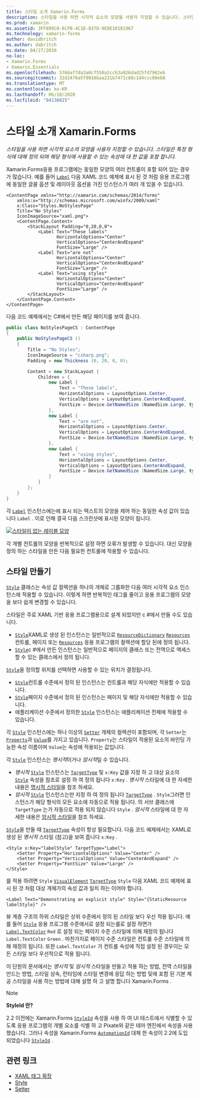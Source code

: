 ```yaml
---
title: 스타일 소개 Xamarin.Forms
description: 스타일을 사용 하면 시각적 요소의 모양을 사용자 지정할 수 있습니다. 스타일은 특정 형식에 대해 정의 되며 해당 형식에 사용할 수 있는 속성에 대 한 값을 포함 합니다.
ms.prod: xamarin
ms.assetid: 3FF899C0-6CFB-4C1D-837D-9E9E10181967
ms.technology: xamarin-forms
author: davidbritch
ms.author: dabritch
ms.date: 04/27/2016
no-loc:
- Xamarin.Forms
- Xamarin.Essentials
ms.openlocfilehash: 5766af7da3a0cf550a2ccb3a926dad25fd7962eb
ms.sourcegitcommit: 32d2476a5f9016baa231b7471c88c1d4ccc08eb8
ms.translationtype: MT
ms.contentlocale: ko-KR
ms.lasthandoff: 06/18/2020
ms.locfileid: "84138825"
---
```

# <a name="introduction-to-xamarinforms-styles"></a>스타일 소개 Xamarin.Forms

_스타일을 사용 하면 시각적 요소의 모양을 사용자 지정할 수 있습니다. 스타일은 특정 형식에 대해 정의 되며 해당 형식에 사용할 수 있는 속성에 대 한 값을 포함 합니다._

Xamarin.Forms응용 프로그램에는 동일한 모양의 여러 컨트롤이 포함 되어 있는 경우가 많습니다. 예를 들어 [`Label`](xref:Xamarin.Forms.Label) 다음 XAML 코드 예제에 표시 된 것 처럼 응용 프로그램에 동일한 글꼴 옵션 및 레이아웃 옵션을 가진 인스턴스가 여러 개 있을 수 있습니다.

```xaml
<ContentPage xmlns="http://xamarin.com/schemas/2014/forms"
    xmlns:x="http://schemas.microsoft.com/winfx/2009/xaml"
    x:Class="Styles.NoStylesPage"
    Title="No Styles"
    IconImageSource="xaml.png">
    <ContentPage.Content>
        <StackLayout Padding="0,20,0,0">
            <Label Text="These labels"
                   HorizontalOptions="Center"
                   VerticalOptions="CenterAndExpand"
                   FontSize="Large" />
            <Label Text="are not"
                   HorizontalOptions="Center"
                   VerticalOptions="CenterAndExpand"
                   FontSize="Large" />
            <Label Text="using styles"
                   HorizontalOptions="Center"
                   VerticalOptions="CenterAndExpand"
                   FontSize="Large" />
        </StackLayout>
    </ContentPage.Content>
</ContentPage>
```

다음 코드 예제에서는 C#에서 만든 해당 페이지를 보여 줍니다.

```csharp
public class NoStylesPageCS : ContentPage
{
    public NoStylesPageCS ()
    {
        Title = "No Styles";
        IconImageSource = "csharp.png";
        Padding = new Thickness (0, 20, 0, 0);

        Content = new StackLayout {
            Children = {
                new Label {
                    Text = "These labels",
                    HorizontalOptions = LayoutOptions.Center,
                    VerticalOptions = LayoutOptions.CenterAndExpand,
                    FontSize = Device.GetNamedSize (NamedSize.Large, typeof(Label))
                },
                new Label {
                    Text = "are not",
                    HorizontalOptions = LayoutOptions.Center,
                    VerticalOptions = LayoutOptions.CenterAndExpand,
                    FontSize = Device.GetNamedSize (NamedSize.Large, typeof(Label))
                },
                new Label {
                    Text = "using styles",
                    HorizontalOptions = LayoutOptions.Center,
                    VerticalOptions = LayoutOptions.CenterAndExpand,
                    FontSize = Device.GetNamedSize (NamedSize.Large, typeof(Label))
                }
            }
        };
    }
}
```

각 [`Label`](xref:Xamarin.Forms.Label) 인스턴스에는에 표시 되는 텍스트의 모양을 제어 하는 동일한 속성 값이 있습니다 `Label` . 이로 인해 결국 다음 스크린샷에 표시된 모양이 됩니다.

[![스타일이 없는 레이블 모양](introduction-images/no-styles.png)](introduction-images/no-styles-large.png#lightbox)

각 개별 컨트롤의 모양을 반복적으로 설정 하면 오류가 발생할 수 있습니다. 대신 모양을 정의 하는 스타일을 만든 다음 필요한 컨트롤에 적용할 수 있습니다.

## <a name="create-a-style"></a>스타일 만들기

[`Style`](xref:Xamarin.Forms.Style) 클래스는 속성 값 컬렉션을 하나의 개체로 그룹화한 다음 여러 시각적 요소 인스턴스에 적용할 수 있습니다. 이렇게 하면 반복적인 태그를 줄이고 응용 프로그램의 모양을 보다 쉽게 변경할 수 있습니다.

스타일은 주로 XAML 기반 응용 프로그램용으로 설계 되었지만 c #에서 만들 수도 있습니다.

- [`Style`](xref:Xamarin.Forms.Style)XAML로 생성 된 인스턴스는 일반적으로 [`ResourceDictionary`](xref:Xamarin.Forms.ResourceDictionary) [`Resources`](xref:Xamarin.Forms.VisualElement.Resources) 컨트롤, 페이지 또는 [`Resources`](xref:Xamarin.Forms.Application.Resources) 응용 프로그램의 컬렉션에 할당 된에 정의 됩니다.
- [`Style`](xref:Xamarin.Forms.Style)c #에서 만든 인스턴스는 일반적으로 페이지의 클래스 또는 전역으로 액세스할 수 있는 클래스에서 정의 됩니다.

[`Style`](xref:Xamarin.Forms.Style)을 정의할 위치를 선택하면 사용할 수 있는 위치가 결정됩니다.

- [`Style`](xref:Xamarin.Forms.Style)컨트롤 수준에서 정의 된 인스턴스는 컨트롤과 해당 자식에만 적용할 수 있습니다.
- [`Style`](xref:Xamarin.Forms.Style)페이지 수준에서 정의 된 인스턴스는 페이지 및 해당 자식에만 적용할 수 있습니다.
- 애플리케이션 수준에서 정의한 [`Style`](xref:Xamarin.Forms.Style) 인스턴스는 애플리케이션 전체에 적용할 수 있습니다.

각 [`Style`](xref:Xamarin.Forms.Style) 인스턴스에는 하나 이상의 [`Setter`](xref:Xamarin.Forms.Setter) 개체의 컬렉션이 포함되며, 각 `Setter`는 [`Property`](xref:Xamarin.Forms.Setter.Property)과 [`Value`](xref:Xamarin.Forms.Setter.Value)를 가지고 있습니다. `Property`는 스타일이 적용된 요소의 바인딩 가능한 속성 이름이며 `Value`는 속성에 적용되는 값입니다.

각 [`Style`](xref:Xamarin.Forms.Style) 인스턴스는 *명시적*이거나 *암시적*일 수 있습니다.

- *명시적* [`Style`](xref:Xamarin.Forms.Style) 인스턴스는 [`TargetType`](xref:Xamarin.Forms.Style.TargetType) 및 `x:Key` 값을 지정 하 고 대상 요소의 [`Style`](xref:Xamarin.Forms.NavigableElement.Style) 속성을 참조로 설정 하 여 정의 됩니다 `x:Key` . *명시적* 스타일에 대 한 자세한 내용은 [명시적 스타일](~/xamarin-forms/user-interface/styles/explicit.md)을 참조 하세요.
- *암시적* [`Style`](xref:Xamarin.Forms.Style) 인스턴스는만 지정 하 여 정의 됩니다 [`TargetType`](xref:Xamarin.Forms.Style.TargetType) . `Style`그러면 인스턴스가 해당 형식의 모든 요소에 자동으로 적용 됩니다. 의 서브 클래스에 `TargetType` 는가 자동으로 적용 되지 않습니다 `Style` . *암시적* 스타일에 대 한 자세한 내용은 [암시적 스타일](~/xamarin-forms/user-interface/styles/implicit.md)을 참조 하세요.

[`Style`](xref:Xamarin.Forms.Style)을 만들 때 [`TargetType`](xref:Xamarin.Forms.Style.TargetType) 속성이 항상 필요합니다. 다음 코드 예제에서는 XAML로 생성 된 *명시적* 스타일 (참고)을 보여 줍니다 `x:Key` .

```xaml
<Style x:Key="labelStyle" TargetType="Label">
    <Setter Property="HorizontalOptions" Value="Center" />
    <Setter Property="VerticalOptions" Value="CenterAndExpand" />
    <Setter Property="FontSize" Value="Large" />
</Style>
```

를 적용 하려면 `Style` [`VisualElement`](xref:Xamarin.Forms.VisualElement) [`TargetType`](xref:Xamarin.Forms.Style.TargetType) `Style` 다음 XAML 코드 예제에 표시 된 것 처럼 대상 개체가의 속성 값과 일치 하는 이어야 합니다.

```xaml
<Label Text="Demonstrating an explicit style" Style="{StaticResource labelStyle}" />
```

뷰 계층 구조의 하위 스타일은 상위 수준에서 정의 된 스타일 보다 우선 적용 됩니다. 예를 들어 [`Style`](xref:Xamarin.Forms.Style) 응용 프로그램 수준에서로 설정 되는를로 설정 하면가 [`Label.TextColor`](xref:Xamarin.Forms.Label.TextColor) `Red` 로 설정 되는 페이지 수준 스타일에 의해 재정의 됩니다 `Label.TextColor` `Green` . 마찬가지로 페이지 수준 스타일은 컨트롤 수준 스타일에 의해 재정의 됩니다. 또한 `Label.TextColor` 가 컨트롤 속성에 직접 설정 된 경우이는 모든 스타일 보다 우선적으로 적용 됩니다.

이 단원의 문서에서는 *명시적* 및 *암시적* 스타일을 만들고 적용 하는 방법, 전역 스타일을 만드는 방법, 스타일 상속, 런타임에 스타일 변경에 응답 하는 방법 및에 포함 된 기본 제공 스타일을 사용 하는 방법에 대해 설명 하 고 설명 합니다 Xamarin.Forms .

> [!NOTE]
> **StyleId 란?**
>
> 2.2 이전에는 Xamarin.Forms [`StyleId`](xref:Xamarin.Forms.Element.StyleId) 속성을 사용 하 여 UI 테스트에서 식별할 수 있도록 응용 프로그램의 개별 요소를 식별 하 고 Pixate와 같은 테마 엔진에서 속성을 사용 했습니다. 그러나 속성을 Xamarin.Forms [`AutomationId`](xref:Xamarin.Forms.Element.AutomationId) 대체 한 속성이 2.2에 도입 되었습니다 [`StyleId`](xref:Xamarin.Forms.Element.StyleId) .

## <a name="related-links"></a>관련 링크

- [XAML 태그 확장](~/xamarin-forms/xaml/xaml-basics/xaml-markup-extensions.md)
- [Style](xref:Xamarin.Forms.Style)
- [Setter](xref:Xamarin.Forms.Setter)
